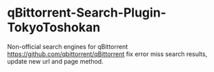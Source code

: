 # qBittorrent-Search-Plugin-TokyoToshokan
Non-official search engines for qBittorrent https://github.com/qbittorrent/qBittorrent
fix error miss search results, update new url and page method.

